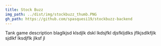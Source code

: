 ```yaml
---
title: Stock Buzz
img_path: ../dist/img/stockbuzz_thumb.PNG
gh_path: https://github.com/spasquesi19/stockbuzz-backend
---
```


Tank game description blaglkjsd klsdjlk dskl lkdsjfkl djsfkljdlks jflkjsdlkfjlk sjdlkf lksdjflk jlksf jl
